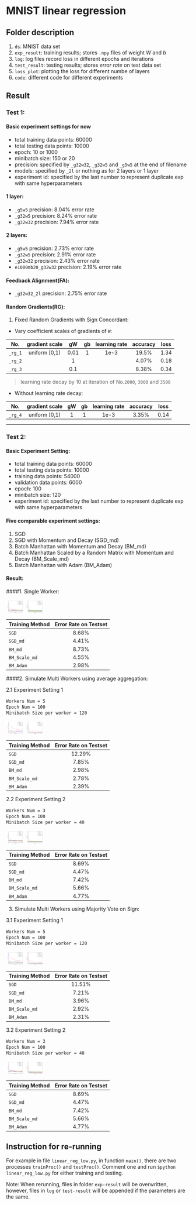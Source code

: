 # MNIST linear regression

## Folder description
1. `ds`: MNIST data set
2. `exp_result`: training results; stores `.npy` files of weight *W* and *b*
3. `log`:  log files record loss in different epochs and iterations
4. `test_result`: testing results; stores *error rate* on test data set
5. `loss_plot`: plotting the loss for different numbe of layers
6. `code`: different code for different experiments

## Result
### Test 1:
#### Basic experiment settings for now
- total training data points: 60000
- total testing data points: 10000
- epoch: 10 or 1000
- minibatch size: 150 or 20
- precision: specified by `_g32w32`, `_g32w5` and `_g5w5` at the end of filename
- models: specified by `_2l` or nothing as for 2 layers or 1 layer
- experiment id: specified by the last number to represent duplicate exp with same hyperparameters

#### 1 layer:
- `_g5w5` precision: 8.04% error rate
- `_g32w5` precision: 8.24% error rate
- `_g32w32` precision: 7.94% error rate
<!-- <img src="./loss_plot/loss_1l.png" alt="loss plot 1 layer" style="width: 50px;"/> -->

#### 2 layers:
- `_g5w5` precision: 2.73% error rate
- `_g32w5` precision: 2.91% error rate
- `_g32w32` precision: 2.43% error rate
- `e1000mb20_g32w32` precision: 2.19% error rate
<!-- <img src="./loss_plot/loss_2l.png" alt="loss plot 2 layer" style="width: 50px;"/> -->
<!-- ![loss plot 2 layer](./loss_plot/loss_2l.png =100x) -->

#### Feedback Alignment(FA):
- `_g32w32_2l` precision: 2.75% error rate
<!-- <img src="./loss_plot/loss_fa.png" alt="loss plot fa" style="width: 50px;"/> -->
<!-- ![loss plot fa](./loss_plot/loss_fa.png =100x) -->

#### Random Gradients(RG):
1. Fixed Random Gradients with Sign Concordant:
- Vary coefficient scales of gradients of `W`:

|No.    |gradient scale | gW   | gb   | learning rate |accuracy|loss |
|:---:  |:-------------:|:---: |:---: |:---:          |:---:   |:---:|
|`_rg_1`|uniform [0,1)  |0.01  |1     |1e-3           |19.5%   |1.34 |
|`_rg_2`|               |1     |      |               |4.07%   |0.18 |
|`_rg_3`|               |0.1   |      |               |8.38%   |0.34 |

> learning rate decay by 10 at iteration of No.`2000`, `3000` and `3500`

- Without learning rate decay:

|No.    |gradient scale | gW   | gb   | learning rate |accuracy|loss |
|:---:  |:-------------:|:---: |:---: |:---:          |:---:   |:---:|
|`_rg_4`|uniform [0,1)  | 1    |1     | 1e-3          |3.35%   |0.14 |

<!-- <img src="./loss_plot/loss_rg.png" alt="loss plot rg" style="width: 50px;"/> -->

-----------------------------

### Test 2:
#### Basic Experiment Setting:
- total training data points: 60000
- total testing data points: 10000
- training data points: 54000
- validation data points: 6000
- epoch: 100
- minibatch size: 120
- experiment id: specified by the last number to represent duplicate exp with same hyperparameters

#### Five comparable experiment settings:
1. SGD 
2. SGD with Momentum and Decay (SGD_md)
3. Batch Manhattan with Momentum and Decay (BM_md)
4. Batch Manhattan Scaled by a Random Matrix with Momentum and Decay (BM_Scale_md)
5. Batch Manhattan with Adam (BM_Adam)

#### Result:
####1. Single Worker:

<img src="./loss_plot/test2/lr_1e-3/loss.png" alt="loss plot test2" style="width: 50px;"/>
<img src="./loss_plot/test2/lr_1e-3/vld_error_rate.png" alt="vld plot test2" style="width: 50px;"/>

|Training Method   | Error Rate on Testset |
|:-------  |:-------------:|
|`SGD`|8.68% |
|`SGD_md`|  4.41%             |
|`BM_md`|         8.73%      |
|`BM_Scale_md`| 4.55%|
|`BM_Adam`| 2.98%|

####2. Simulate Multi Workers using average aggregation:

2.1 Experiment Setting 1

	Workers Num = 5
	Epoch Num = 100
	Minibatch Size per worker = 120

<img src="./loss_plot/test2/multi_worker_avg/loss.png" alt="loss plot test2" style="width: 50px;"/>
<img src="./loss_plot/test2/multi_worker_avg/vld_error_rate.png" alt="vld plot test2" style="width: 50px;"/>

|Training Method   | Error Rate on Testset |
|:-------  |:-------------:|
|`SGD`|12.29% |
|`SGD_md`|  7.85%             |
|`BM_md`|         2.98%      |
|`BM_Scale_md`| 2.78%|
|`BM_Adam`| 2.39%|


2.2 Experiment Setting 2

	Workers Num = 3
	Epoch Num = 100
	Minibatch Size per worker = 40

<img src="./loss_plot/test2/3_worker_avg/loss.png" alt="loss plot test2" style="width: 50px;"/>
<img src="./loss_plot/test2/3_worker_avg/vld_error_rate.png" alt="vld plot test2" style="width: 50px;"/>

|Training Method   | Error Rate on Testset |
|:-------  |:-------------:|
|`SGD`|8.69% |
|`SGD_md`|  4.47%             |
|`BM_md`|         7.42%      |
|`BM_Scale_md`| 5.66%|
|`BM_Adam`| 4.77%|



3. Simulate Multi Workers using Majority Vote on Sign:

3.1 Experiment Setting 1

	Workers Num = 5
	Epoch Num = 100
	Minibatch Size per worker = 120


<img src="./loss_plot/test2/multi_worker_sign_vote/loss.png" alt="loss plot test2" style="width: 50px;"/>
<img src="./loss_plot/test2/multi_worker_sign_vote/vld_error_rate.png" alt="vld plot test2" style="width: 50px;"/>

|Training Method   | Error Rate on Testset |
|:-------  |:-------------:|
|`SGD`| 11.51% |
|`SGD_md`|  7.21%             |
|`BM_md`|         3.96%      |
|`BM_Scale_md`| 2.92%|
|`BM_Adam`| 2.31%|


3.2 Experiment Setting 2

	Workers Num = 3
	Epoch Num = 100
	Minibatch Size per worker = 40

<img src="./loss_plot/test2/3_worker_avg/loss.png" alt="loss plot test2" style="width: 50px;"/>
<img src="./loss_plot/test2/3_worker_avg/vld_error_rate.png" alt="vld plot test2" style="width: 50px;"/>

|Training Method   | Error Rate on Testset |
|:-------  |:-------------:|
|`SGD`|8.69% |
|`SGD_md`|  4.47%             |
|`BM_md`|         7.42%      |
|`BM_Scale_md`| 5.66%|
|`BM_Adam`| 4.77%|


## Instruction for re-running
For example in file `linear_reg_low.py`, in function `main()`, there are two processes `trainProc()` and `testProc()`. Comment one and run `$python linear_reg_low.py` for either training and testing.

Note: When rerunning, files in folder `exp-result` will be overwritten, however, files in `log` or `test-result` will be appended if the parameters are the same.



